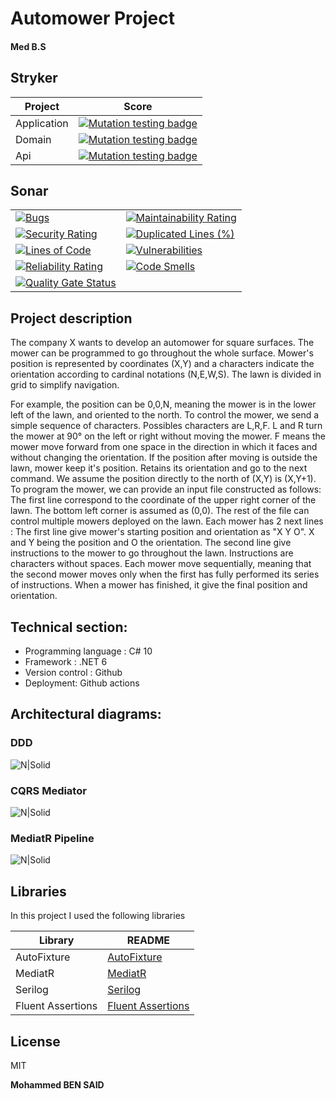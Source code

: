 # Automower Project
#### Med B.S

## Stryker
| Project | Score |
| ------ | ------ |
| Application |  [![Mutation testing badge](https://img.shields.io/endpoint?style=for-the-badge&url=https%3A%2F%2Fbadge-api.stryker-mutator.io%2Fgithub.com%2FMohammedBenSaidCoding%2FAMProject%2Fmain)](https://dashboard.stryker-mutator.io/reports/github.com/MohammedBenSaidCoding/AMProject/main?module=application-layer ) |
| Domain |  [![Mutation testing badge](https://img.shields.io/endpoint?style=for-the-badge&url=https%3A%2F%2Fbadge-api.stryker-mutator.io%2Fgithub.com%2FMohammedBenSaidCoding%2FAMProject%2Fmain)](https://dashboard.stryker-mutator.io/reports/github.com/MohammedBenSaidCoding/AMProject/main?module=domain-layer ) |
| Api | [![Mutation testing badge](https://img.shields.io/endpoint?style=for-the-badge&url=https%3A%2F%2Fbadge-api.stryker-mutator.io%2Fgithub.com%2FMohammedBenSaidCoding%2FAMProject%2Fmain)](https://dashboard.stryker-mutator.io/reports/github.com/MohammedBenSaidCoding/AMProject/main?module=api-layer )|  

## Sonar
|  |  |
| ------ | ------ |
|[![Bugs](https://sonarcloud.io/api/project_badges/measure?project=MohammedBenSaidCoding_AMProject&metric=bugs)](https://sonarcloud.io/summary/new_code?id=MohammedBenSaidCoding_AMProject)|[![Maintainability Rating](https://sonarcloud.io/api/project_badges/measure?project=MohammedBenSaidCoding_AMProject&metric=sqale_rating)](https://sonarcloud.io/summary/new_code?id=MohammedBenSaidCoding_AMProject)|
|[![Security Rating](https://sonarcloud.io/api/project_badges/measure?project=MohammedBenSaidCoding_AMProject&metric=security_rating)](https://sonarcloud.io/summary/new_code?id=MohammedBenSaidCoding_AMProject)|[![Duplicated Lines (%)](https://sonarcloud.io/api/project_badges/measure?project=MohammedBenSaidCoding_AMProject&metric=duplicated_lines_density)](https://sonarcloud.io/summary/new_code?id=MohammedBenSaidCoding_AMProject)|
|[![Lines of Code](https://sonarcloud.io/api/project_badges/measure?project=MohammedBenSaidCoding_AMProject&metric=ncloc)](https://sonarcloud.io/summary/new_code?id=MohammedBenSaidCoding_AMProject)|[![Vulnerabilities](https://sonarcloud.io/api/project_badges/measure?project=MohammedBenSaidCoding_AMProject&metric=vulnerabilities)](https://sonarcloud.io/summary/new_code?id=MohammedBenSaidCoding_AMProject)|
|[![Reliability Rating](https://sonarcloud.io/api/project_badges/measure?project=MohammedBenSaidCoding_AMProject&metric=reliability_rating)](https://sonarcloud.io/summary/new_code?id=MohammedBenSaidCoding_AMProject)|[![Code Smells](https://sonarcloud.io/api/project_badges/measure?project=MohammedBenSaidCoding_AMProject&metric=code_smells)](https://sonarcloud.io/summary/new_code?id=MohammedBenSaidCoding_AMProject)|
|[![Quality Gate Status](https://sonarcloud.io/api/project_badges/measure?project=MohammedBenSaidCoding_AMProject&metric=alert_status)](https://sonarcloud.io/summary/new_code?id=MohammedBenSaidCoding_AMProject)||

## Project description
The company X wants to develop an automower for square surfaces.
The mower can be programmed to go throughout the whole surface. Mower's
position is represented by coordinates (X,Y) and a characters indicate the orientation
according to cardinal notations (N,E,W,S). The lawn is divided in grid to simplify
navigation.
 
For example, the position can be 0,0,N, meaning the mower is in the lower left of the
lawn, and oriented to the north.
To control the mower, we send a simple sequence of characters. Possibles
characters are L,R,F. L and R turn the mower at 90° on the left or right without
moving the mower. F means the mower move forward from one space in the
direction in which it faces and without changing the orientation.
If the position after moving is outside the lawn, mower keep it's position. Retains its
orientation and go to the next command.
We assume the position directly to the north of (X,Y) is (X,Y+1).
To program the mower, we can provide an input file constructed as follows:
The first line correspond to the coordinate of the upper right corner of the lawn. The
bottom left corner is assumed as (0,0). The rest of the file can control multiple
mowers deployed on the lawn. Each mower has 2 next lines :
The first line give mower's starting position and orientation as "X Y O". X and Y being
the position and O the orientation.
The second line give instructions to the mower to go throughout the lawn.
Instructions are characters without spaces.
Each mower move sequentially, meaning that the second mower moves only when
the first has fully performed its series of instructions.
When a mower has finished, it give the final position and orientation.
 
## Technical section:
-  Programming language : C# 10
-  Framework : .NET 6
-  Version control : Github
-  Deployment: Github actions
 
 
###
## Architectural diagrams:
### DDD
![N|Solid](https://i.postimg.cc/Jhc4LBK2/DEM-Sch-mas-techniques-Frame-5-1.jpg)
### CQRS Mediator
![N|Solid](https://i.postimg.cc/bdffjpbX/DEM-Sch-mas-techniques-Frame-6.jpg)
### MediatR Pipeline
![N|Solid](https://i.postimg.cc/13P4GZdY/DEM-Sch-mas-techniques-Frame-7.jpg)
 
## Libraries
 
In this project I used the following libraries
 
| Library | README |
| ------ | ------ |
| AutoFixture | [AutoFixture][AutoFixture] |
| MediatR | [MediatR][MediatR] |
| Serilog | [Serilog][Serilog] |
| Fluent Assertions | [Fluent Assertions][fluentassertions] |
 
 
## License
 
MIT
 
**Mohammed BEN SAID**
 
[//]: # (These are reference links used in the body of this note and get stripped out when the markdown processor does its job. There is no need to format nicely because it shouldn't be seen. Thanks SO - http://stackoverflow.com/questions/4823468/store-comments-in-markdown-syntax)
 
   [dill]: https://github.com/joemccann/dillinger
  [git-repo-url]: https://github.com/joemccann/dillinger.git
   [john gruber]: http://daringfireball.net
   [df1]: http://daringfireball.net/projects/markdown/
   [markdown-it]: https://github.com/markdown-it/markdown-it
   [Ace Editor]: http://ace.ajax.org
   [node.js]: http://nodejs.org
   [Twitter Bootstrap]: http://twitter.github.com/bootstrap/
   [jQuery]: http://jquery.com
   [@tjholowaychuk]: http://twitter.com/tjholowaychuk
   [express]: http://expressjs.com
   [AngularJS]: http://angularjs.org
   [Gulp]: http://gulpjs.com
 
   [AutoFixture]: https://github.com/AutoFixture/AutoFixture
   [MediatR]: https://github.com/jbogard/MediatR/blob/master/README.md
   [Serilog]: https://github.com/serilog/serilog/blob/dev/README.md
   [fluentassertions]: https://github.com/fluentassertions/fluentassertions
